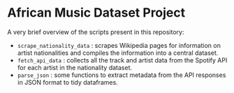 # African Music Dataset Project

A very brief overview of the scripts present in this repository:

- `scrape_nationality_data` : scrapes Wikipedia pages for information on artist nationalities and compiles the information into a central dataset.
- `fetch_api_data` : collects all the track and artist data from the Spotify API for each artist in the nationality dataset.
- `parse_json` : some functions to extract metadata from the API responses in JSON format to tidy dataframes.